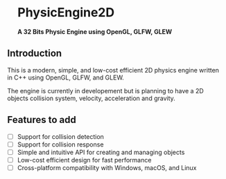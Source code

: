 <div id="user-content-toc">
  <ul>
    <summary><h1 style="display: inline-block; padding: 0;">PhysicEngine2D</summary>
     <summary style="font-weight: 700;">A 32 Bits Physic Engine using OpenGL, GLFW, GLEW</summary>
  </ul>
</div>

<h2>Introduction</h2>
<p>This is a modern, simple, and low-cost efficient 2D physics engine written in C++ using OpenGL, GLFW, and GLEW. </p> 
<p>The engine is currently in developement but is planning to have a 2D objects collision system, velocity, acceleration and gravity.</p>

## Features to add
- [ ] Support for collision detection
- [ ] Support for collision response
- [ ] Simple and intuitive API for creating and managing objects
- [ ] Low-cost efficient design for fast performance
- [ ] Cross-platform compatibility with Windows, macOS, and Linux
